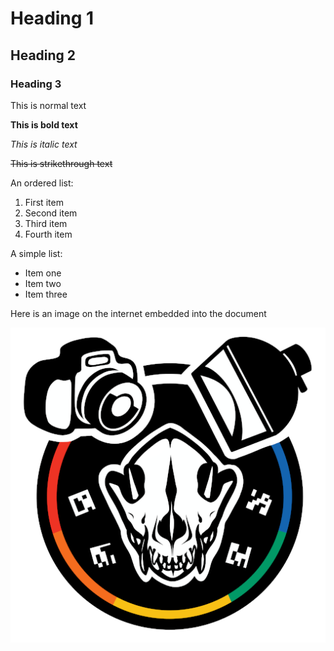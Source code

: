 # Heading 1

## Heading 2

### Heading 3

This is normal text

**This is bold text**

*This is italic text*

<s>This is strikethrough text</s>

An ordered list:
1. First item
2. Second item
3. Third item
4. Fourth item

A simple list:
- Item one
- Item two
- Item three

Here is an image on the internet embedded into the document

![The logo goes here](https://github.com/SlicerMorph/SlicerPhotogrammetry/blob/master/Photogrammetry/Resources/Icons/Photogrammetry.png)
